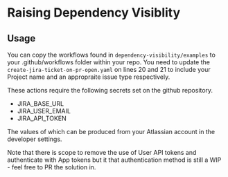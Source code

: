 # Raising Dependency Visiblity

## Usage

You can copy the workflows found in `dependency-visibility/examples` to your .github/workflows folder within your repo. You need to update the `create-jira-ticket-on-pr-open.yaml` on lines 20 and 21 to include your Project name and an appropraite issue type respectively.

These actions require the following secrets set on the github repository.
- JIRA_BASE_URL
- JIRA_USER_EMAIL
- JIRA_API_TOKEN

The values of which can be produced from your Atlassian account in the developer settings.

Note that there is scope to remove the use of User API tokens and authenticate with App tokens but it that authentication method is still a WIP - feel free to PR the solution in.
